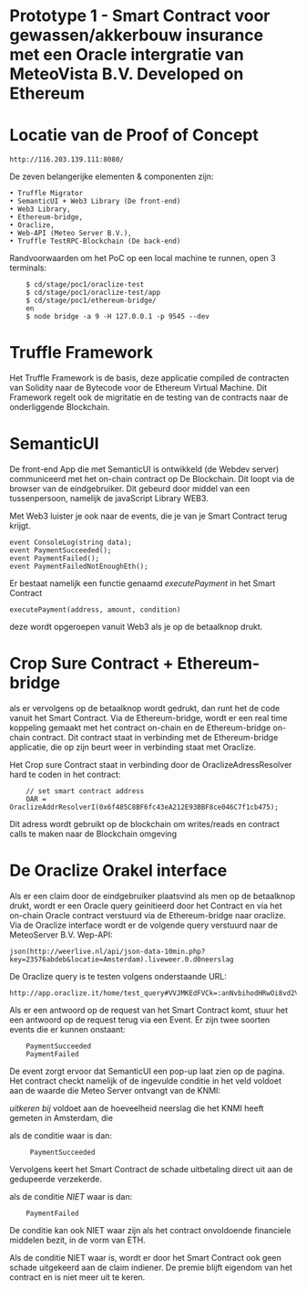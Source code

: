 # Prototype 1 - Smart Contract voor gewassen/akkerbouw insurance met een Oracle intergratie van MeteoVista B.V. Developed on Ethereum

# Locatie van de Proof of Concept
    http://116.203.139.111:8080/

De zeven belangerijke elementen & componenten zijn:

    • Truffle Migrator
    • SemanticUI + Web3 Library (De front-end)
    • Web3 Library, 
    • Ethereum-bridge, 
    • Oraclize, 
    • Web-API (Meteo Server B.V.), 
    • Truffle TestRPC-Blockchain (De back-end)
    
Randvoorwaarden om het PoC op een local machine te runnen, open 3 terminals:

        $ cd/stage/poc1/oraclize-test
        $ cd/stage/poc1/oraclize-test/app
        $ cd/stage/poc1/ethereum-bridge/
        en
        $ node bridge -a 9 -H 127.0.0.1 -p 9545 --dev
 
  
# Truffle Framework
  Het Truffle Framework is de basis, deze applicatie compiled de contracten van Solidity naar de Bytecode voor de Ethereum Virtual Machine. Dit Framework regelt ook         de migritatie en de testing van de contracts naar de onderliggende Blockchain.
        
# SemanticUI
  De front-end App die met SemanticUI is ontwikkeld (de Webdev server) communiceerd met het on-chain contract op De Blockchain.           Dit loopt via de browser van de eindgebruiker. Dit gebeurd door middel van een tussenpersoon, namelijk de javaScript Library WEB3.
        
  Met Web3 luister je ook naar de events, die je van je Smart Contract terug krijgt.
  
    event ConsoleLog(string data);
    event PaymentSucceeded();
    event PaymentFailed();
    event PaymentFailedNotEnoughEth();

        
  Er bestaat namelijk een functie genaamd *executePayment* in het Smart Contract
  
    executePayment(address, amount, condition)
    
  deze wordt opgeroepen vanuit Web3 als je op de betaalknop drukt.
  
 # Crop Sure Contract + Ethereum-bridge
 
 als er vervolgens op de betaalknop wordt gedrukt, dan runt het de code vanuit het Smart Contract.
 Via de Ethereum-bridge, wordt er een real time koppeling gemaakt met het contract on-chain en de Ethereum-bridge on-chain contract. 
 Dit contract staat in verbinding met de Ethereum-bridge applicatie, die op zijn beurt weer in verbinding staat met Oraclize.
 
 Het Crop sure Contract staat in verbinding door de OraclizeAdressResolver hard te coden in het contract:
 
        // set smart contract address
        OAR = OraclizeAddrResolverI(0x6f485C8BF6fc43eA212E93BBF8ce046C7f1cb475);
        
  Dit adress wordt gebruikt op de blockchain om writes/reads en contract calls te maken naar de Blockchain omgeving
 
  # De Oraclize Orakel interface
  
  Als er een claim door de eindgebruiker plaatsvind als men op de betaalknop drukt, wordt er een Oracle query geinitieerd door het     Contract en via het on-chain Oracle contract verstuurd via de Ethereum-bridge naar oraclize. Via de Oraclize interface wordt er de volgende query verstuurd naar de MeteoServer B.V. Wep-API:
  
    json(http://weerlive.nl/api/json-data-10min.php?key=23576abdeb&locatie=Amsterdam).liveweer.0.d0neerslag
    
  De Oraclize query is te testen volgens onderstaande URL:
  
    http://app.oraclize.it/home/test_query#VVJMKEdFVCk=:anNvbihodHRwOi8vd2VlcmxpdmUubmwvYXBpL2pzb24tZGF0YS0xMG1pbi5waHA/a2V5PTIzNTc2YWJkZWImbG9jYXRpZT1BbXN0ZXJkYW0pLmxpdmV3ZWVyLjAuZDBuZWVyc2xhZw==
  
  Als er een antwoord op de request van het Smart Contract komt, stuur het een antwoord op de request terug via een Event.
  Er zijn twee soorten events die er kunnen onstaant: 
  
        PaymentSucceeded
        PaymentFailed
        
  De event zorgt ervoor dat SemanticUI een pop-up laat zien op de pagina.
  Het contract checkt namelijk of de ingevulde conditie in het veld voldoet aan de waarde die Meteo Server ontvangt van de KNMI:
  
   *uitkeren bij* voldoet aan de hoeveelheid neerslag die het KNMI heeft gemeten in Amsterdam, die
   
   als de conditie waar is dan:
   
         PaymentSucceeded
         
   Vervolgens keert het Smart Contract de schade uitbetaling direct uit aan de gedupeerde verzekerde.
 
   als de conditie *NIET* waar is dan:
  
        PaymentFailed
        
   De conditie kan ook NIET waar zijn als het contract onvoldoende financiele middelen bezit, in de vorm van ETH.
   
   Als de conditie NIET waar is, wordt er door het Smart Contract ook geen schade uitgekeerd aan de claim indiener. De premie blijft eigendom van het contract en is niet meer uit te keren.
        
  
